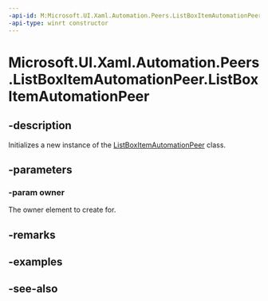 ```yaml
---
-api-id: M:Microsoft.UI.Xaml.Automation.Peers.ListBoxItemAutomationPeer.#ctor(Microsoft.UI.Xaml.Controls.ListBoxItem)
-api-type: winrt constructor
---
```


<!-- Method syntax
public ListBoxItemAutomationPeer(Windows.UI.Xaml.Controls.ListBoxItem owner)
-->

# Microsoft.UI.Xaml.Automation.Peers.ListBoxItemAutomationPeer.ListBoxItemAutomationPeer

## -description
Initializes a new instance of the [ListBoxItemAutomationPeer](listboxitemautomationpeer.md) class.

## -parameters
### -param owner
The owner element to create for.

## -remarks

## -examples

## -see-also
